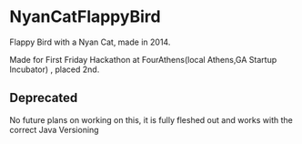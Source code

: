 NyanCatFlappyBird
=================

Flappy Bird with a Nyan Cat, made in 2014. 

Made for First Friday Hackathon at FourAthens(local Athens,GA Startup Incubator) , placed 2nd.

## Deprecated

No future plans on working on this, it is fully fleshed out and works with the correct Java Versioning
